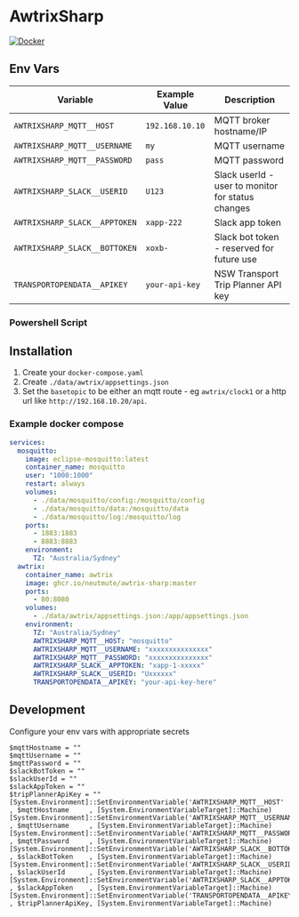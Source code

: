 # AwtrixSharp

[![Docker](https://github.com/neutmute/awtrix-sharp/actions/workflows/docker-publish.yml/badge.svg)](https://github.com/neutmute/awtrix-sharp/actions/workflows/docker-publish.yml)

## Env Vars

| Variable                       | Example Value        | Description                |
|------------------------------- |---------------------|----------------------------|
| `AWTRIXSHARP_MQTT__HOST`       | `192.168.10.10`       | MQTT broker hostname/IP    |
| `AWTRIXSHARP_MQTT__USERNAME`   | `my  `              | MQTT username              |
| `AWTRIXSHARP_MQTT__PASSWORD`   | `pass`              | MQTT password              |
| `AWTRIXSHARP_SLACK__USERID`    | `U123`             | Slack userId - user to monitor for status changes           |
| `AWTRIXSHARP_SLACK__APPTOKEN`    | `xapp-222`             | Slack app token            |
| `AWTRIXSHARP_SLACK__BOTTOKEN`  | `xoxb-`             | Slack bot token - reserved for future use           |
| `TRANSPORTOPENDATA__APIKEY` | `your-api-key`     | NSW Transport Trip Planner API key |


### Powershell Script

## Installation

1. Create your `docker-compose.yaml`
2. Create `./data/awtrix/appsettings.json`
  3. Set the `basetopic` to be either an mqtt route - eg `awtrix/clock1` or a http url like `http://192.168.10.20/api`.

### Example docker compose

```yaml
services:
  mosquitto:
    image: eclipse-mosquitto:latest
    container_name: mosquitto
    user: "1000:1000"
    restart: always
    volumes:
      - ./data/mosquitto/config:/mosquitto/config
      - ./data/mosquitto/data:/mosquitto/data
      - ./data/mosquitto/log:/mosquitto/log
    ports:
      - 1883:1883
      - 8883:8883
    environment:
      TZ: "Australia/Sydney"
  awtrix:
    container_name: awtrix
    image: ghcr.io/neutmute/awtrix-sharp:master
    ports:
      - 80:8080
    volumes:
      - ./data/awtrix/appsettings.json:/app/appsettings.json
    environment:
      TZ: "Australia/Sydney"
      AWTRIXSHARP_MQTT__HOST: "mosquitto"
      AWTRIXSHARP_MQTT__USERNAME: "xxxxxxxxxxxxxxx"
      AWTRIXSHARP_MQTT__PASSWORD: "xxxxxxxxxxxxxxx"
      AWTRIXSHARP_SLACK__APPTOKEN: "xapp-1-xxxxx"
      AWTRIXSHARP_SLACK__USERID: "Uxxxxxx"
      TRANSPORTOPENDATA__APIKEY: "your-api-key-here"
```

## Development

Configure your env vars with appropriate secrets

```
$mqttHostname = ""
$mqttUsername = ""
$mqttPassword = ""
$slackBotToken = ""
$slackUserId = ""
$slackAppToken = ""
$tripPlannerApiKey = ""
[System.Environment]::SetEnvironmentVariable('AWTRIXSHARP_MQTT__HOST'       , $mqttHostname     , [System.EnvironmentVariableTarget]::Machine)
[System.Environment]::SetEnvironmentVariable('AWTRIXSHARP_MQTT__USERNAME'   , $mqttUsername     , [System.EnvironmentVariableTarget]::Machine)
[System.Environment]::SetEnvironmentVariable('AWTRIXSHARP_MQTT__PASSWORD'   , $mqttPassword     , [System.EnvironmentVariableTarget]::Machine)
[System.Environment]::SetEnvironmentVariable('AWTRIXSHARP_SLACK__BOTTOKEN'  , $slackBotToken    , [System.EnvironmentVariableTarget]::Machine)
[System.Environment]::SetEnvironmentVariable('AWTRIXSHARP_SLACK__USERID'    , $slackUserId      , [System.EnvironmentVariableTarget]::Machine)
[System.Environment]::SetEnvironmentVariable('AWTRIXSHARP_SLACK__APPTOKEN'  , $slackAppToken    , [System.EnvironmentVariableTarget]::Machine)
[System.Environment]::SetEnvironmentVariable('TRANSPORTOPENDATA__APIKEY'    , $tripPlannerApiKey, [System.EnvironmentVariableTarget]::Machine)
```